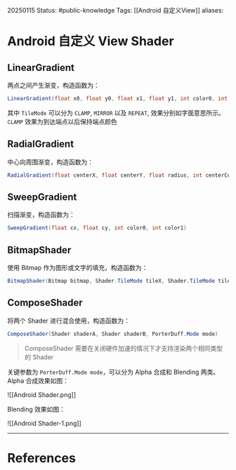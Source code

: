 20250115
Status: #public-knowledge
Tags: [[Android 自定义View]]
aliases: 
# Android 自定义 View Shader
## LinearGradient
两点之间产生渐变，构造函数为：
```Java
LinearGradient(float x0, float y0, float x1, float y1, int color0, int color1, Shader.TileMode tile)
```
其中 `TileMode` 可以分为 `CLAMP`, `MIRROR` 以及 `REPEAT`, 效果分别如字面意思所示。`CLAMP` 效果为到达端点以后保持端点颜色
## RadialGradient
中心向周围渐变，构造函数为：
```Java
RadialGradient(float centerX, float centerY, float radius, int centerColor, int edgeColor, TileMode tileMode)
```
## SweepGradient
扫描渐变，构造函数为：
```Java
SweepGradient(float cx, float cy, int color0, int color1)
```
## BitmapShader
使用 Bitmap 作为图形或文字的填充，构造函数为：
```Java
BitmapShader(Bitmap bitmap, Shader.TileMode tileX, Shader.TileMode tileY)
```
## ComposeShader
将两个 Shader 进行混合使用，构造函数为：
```Java
ComposeShader(Shader shaderA, Shader shaderB, PorterDuff.Mode mode)
```
> ComposeShader 需要在关闭硬件加速的情况下才支持渲染两个相同类型的 Shader

关键参数为 `PorterDuff.Mode mode`，可以分为 Alpha 合成和 Blending 两类。
Alpha 合成效果如图：

![[Android Shader.png]]

Blending 效果如图：

![[Android Shader-1.png]]











---
# References
